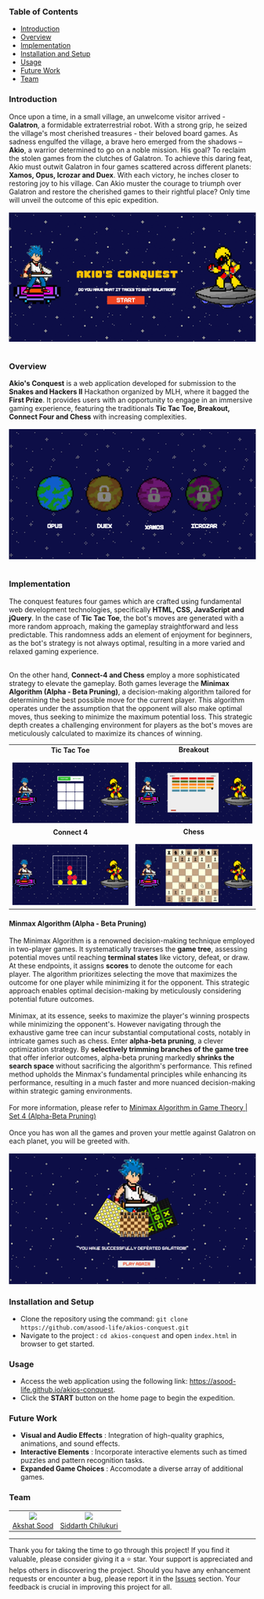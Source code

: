 <h3>Table of Contents</h3>
<ul>
    <li><a href="#introduction">Introduction</a></li>
    <li><a href="#overview">Overview</a></li>
    <li><a href="#implementation">Implementation</a></li>
    <li><a href="#installation-and-setup">Installation and Setup</a></li>
    <li><a href="#usage">Usage</a></li>
    <li><a href="#future-work">Future Work</a></li>
    <li><a href="#team">Team</a></li>
</ul>

<h3 id="introduction">Introduction</h3>
<div>
   Once upon a time, in a small village, an unwelcome visitor arrived - <b>Galatron</b>, a formidable extraterrestrial robot. With a strong grip, he seized the village's most cherished treasures - their beloved board games. As sadness engulfed the village, a brave hero emerged from the shadows – <b>Akio</b>, a warrior determined to go on a noble mission. His goal? To reclaim the stolen games from the clutches of Galatron. To achieve this daring feat, Akio must outwit Galatron in four games scattered across different planets: <b>Xamos, Opus, Icrozar and Duex</b>. With each victory, he inches closer to restoring joy to his village. Can Akio muster the courage to triumph over Galatron and restore the cherished games to their rightful place? Only time will unveil the outcome of this epic expedition.
</div><br>

<table>
   <tr>
      <img src="./images/home-page.png">
   </tr>
</table>

<h3 id="overview">Overview</h3>
<b>Akio's Conquest</b> is a web application developed for submission to the <b>Snakes and Hackers II</b> Hackathon organized by MLH, where it bagged the <B>First Prize</b>. It provides users with an opportunity to engage in an immersive gaming experience, featuring the traditionals <b>Tic Tac Toe, Breakout, Connect Four and Chess</b> with increasing complexities.
<br><br>
<table>
   <tr>
      <img src="./images/planets-names.png">
   </tr>
</table>

<h3 id="implementation">Implementation</h3>
<div>
   The conquest features four games which are crafted using fundamental web development technologies, specifically <b>HTML, CSS, JavaScript and jQuery</b>. In the case of <b>Tic Tac Toe</b>, the bot's moves are generated with a more random approach, making the gameplay straightforward and less predictable. This randomness adds an element of enjoyment for beginners, as the bot's strategy is not always optimal, resulting in a more varied and relaxed gaming experience.<br><br>

   On the other hand, <b>Connect-4 and Chess</b> employ a more sophisticated strategy to elevate the gameplay. Both games leverage the <b>Minimax Algorithm (Alpha - Beta Pruning)</b>, a decision-making algorithm tailored for determining the best possible move for the current player. This algorithm operates under the assumption that the opponent will also make optimal moves, thus seeking to minimize the maximum potential loss. This strategic depth creates a challenging environment for players as the bot's moves are meticulously calculated to maximize its chances of winning.
</div>

<table>
   <tr>
      <td>
         <div align="center"><b>Tic Tac Toe</b></div>
         <br>
         <img src="./images/tic-tac-toe.png">
      </td>
      <td>
         <div align="center"><b>Breakout</b></div>
         <br>
         <img src="./images/breakout.png">
      </td>
   </tr>
   <tr>
      <td>
         <div align="center"><b>Connect 4</b></div>
         <br>
         <img src="./images/connect-4.png">
      </td>
      <td>
         <div align="center"><b>Chess</b></div>
         <br>
         <img src="./images/chess.png">
      </td>
   </tr>
</table>

<div>
   <h4>Minmax Algorithm (Alpha - Beta Pruning)</h4>
   <div>
      The Minimax Algorithm is a renowned decision-making technique employed in two-player games. It systematically traverses the <b>game tree</b>, assessing potential moves until reaching <b>terminal states</b> like victory, defeat, or draw. At these endpoints, it assigns <b>scores</b> to denote the outcome for each player. The algorithm prioritizes selecting the move that maximizes the outcome for one player while minimizing it for the opponent. This strategic approach enables optimal decision-making by meticulously considering potential future outcomes.
   </div>
   <br>
   <div>
      Minimax, at its essence, seeks to maximize the player's winning prospects while minimizing the opponent's. However navigating through the exhaustive game tree can incur substantial computational costs, notably in intricate games such as chess. Enter <b>alpha-beta pruning</b>, a clever optimization strategy. By <b>selectively trimming branches of the game tree</b> that offer inferior outcomes, alpha-beta pruning markedly <b>shrinks the search space</b> without sacrificing the algorithm's performance. This refined method upholds the Minmax's fundamental principles while enhancing its performance, resulting in a much faster and more nuanced decision-making within strategic gaming environments.
   </div>
   <br>
   <div>
      For more information, please refer to <a href="https://www.geeksforgeeks.org/minimax-algorithm-in-game-theory-set-4-alpha-beta-pruning">Minimax Algorithm in Game Theory | Set 4 (Alpha-Beta Pruning)</a>
   </div>
</div>
<br>
<div>
   Once you has won all the games and proven your mettle against Galatron on each planet, you will be greeted with.<br><br>
</div>
<img src="./images/win-page.png">

<h3 id="installation-and-setup">Installation and Setup</h3>
<ul>
   <li>
      Clone the repository using the command:
      <code>git clone https://github.com/asood-life/akios-conquest.git</code>
   </li>
   <li>
      Navigate to the project : 
      <code>cd akios-conquest</code> and 
      open <code>index.html</code> in browser to get started.
   </li>
</ul>

<h3 id="usage">Usage</h3>
<ul>
   <li>Access the web application using the following link: <a href="https://asood-life.github.io/akios-conquest">https://asood-life.github.io/akios-conquest</a>.
   </li>
   <li>
      Click the <b>START</b> button on the home page to begin the expedition.
</ul>

<h3 id="future-work">Future Work</h3>
<ul>
   <li>
      <b> Visual and Audio Effects</b> : Integration of high-quality graphics, animations, and sound effects.
   </li>
   <li>
      <b>Interactive Elements</b> : Incorporate interactive elements such as timed puzzles and pattern recognition tasks.
   </li>
   <li>
      <b>Expanded Game Choices</b> : Accomodate a diverse array of additional games.
   </li>
</ul>

<h3 id="team">Team</h3>
<div>
    <table>
        <tr align="center">
            <td>
                <img width="100" src="https://avatars.githubusercontent.com/u/148894491?v=4"><br>
                <a href="https://github.com/asood-life">Akshat Sood</a>
            </td>
            <td>
                <img width="100" src="https://d112y698adiu2z.cloudfront.net/photos/production/user_photos/002/188/953/datas/profile.jpg"><br>
                <a href="https://github.com/asood-life">Siddarth Chilukuri</a>
            </td>
        </tr>
    </table>
</div>
<hr>
<div>
    Thank you for taking the time to go through this project! If you find it valuable, please consider giving it a ⭐ star. Your support is appreciated and helps others in discovering the project. Should you have any enhancement requests or encounter a bug, please report it in the <a href="https://github.com/asood-life/api-rate-warden/issues">Issues</a> section. Your feedback is crucial in improving this project for all.
</div>

